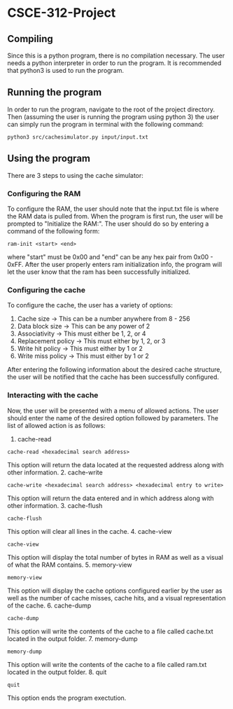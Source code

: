# CSCE-312-Project

## Compiling
Since this is a python program, there is no compilation necessary. The user needs a python interpreter in order to run the program. It is recommended that python3 is used to run the program.

## Running the program
In order to run the program, navigate to the root of the project directory. 
Then (assuming the user is running the program using python 3) 
the user can simply run the program in terminal with the following command:
```
python3 src/cachesimulator.py input/input.txt
```

## Using the program
There are 3 steps to using the cache simulator:

### Configuring the RAM
To configure the RAM, the user should note that the input.txt file is where the RAM data is pulled from.
When the program is first run, the user will be prompted to "Initialize the RAM:".
The user should do so by entering a command of the following form:
```
ram-init <start> <end>
```
where "start" must be 0x00 and "end" can be any hex pair from 0x00 - 0xFF.
After the user properly enters ram initialization info, the program will let the 
user know that the ram has been successfully initialized.

### Configuring the cache
To configure the cache, the user has a variety of options:
1. Cache size -> This can be a number anywhere from 8 - 256
2. Data block size -> This can be any power of 2
3. Associativity -> This must either be 1, 2, or 4
4. Replacement policy -> This must either by 1, 2, or 3
5. Write hit policy -> This must either by 1 or 2
4. Write miss policy -> This must either by 1 or 2

After entering the following information about the desired cache structure, the user will be notified that
the cache has been successfully configured.

### Interacting with the cache
Now, the user will be presented with a menu of allowed actions. The user should enter the name of the desired option
followed by parameters. The list of allowed action is as follows:
1. cache-read
```
cache-read <hexadecimal search address>
```
This option will return the data located at the requested address along with other information.
2. cache-write
```
cache-write <hexadecimal search address> <hexadecimal entry to write>
```
This option will return the data entered and in which address along with other information.
3. cache-flush
```
cache-flush
```
This option will clear all lines in the cache.
4. cache-view
```
cache-view
```
This option will display the total number of bytes in RAM as well as a visual of what the RAM
contains.
5. memory-view
```
memory-view
```
This option will display the cache options configured earlier by the user as well as the number of
cache misses, cache hits, and a visual representation of the cache.
6. cache-dump
```
cache-dump
```
This option will write the contents of the cache to a file called cache.txt located in the output folder.
7. memory-dump
```
memory-dump
```
This option will write the contents of the cache to a file called ram.txt located in the output folder.
8. quit
```
quit
```
This option ends the program exectution.
